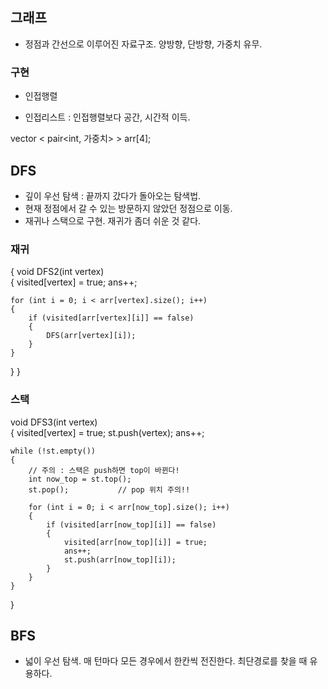 ## 그래프

- 정점과 간선으로 이루어진 자료구조. 양방향, 단방향, 가중치 유무.

### 구현

- 인접행렬

- 인접리스트 : 인접행렬보다 공간, 시간적 이득.

vector < pair<int, 가중치> > arr[4];



## DFS

- 깊이 우선 탐색 : 끝까지 갔다가 돌아오는 탐색법.
- 현재 정점에서 갈 수 있는 방문하지 않았던 정점으로 이동.
- 재귀나 스택으로 구현. 재귀가 좀더 쉬운 것 같다.

### 재귀

{
void DFS2(int vertex)			
{
	visited[vertex] = true;
	ans++;

	for (int i = 0; i < arr[vertex].size(); i++)
	{
		if (visited[arr[vertex][i]] == false)
		{
			DFS(arr[vertex][i]);
		}
	}
}
}



### 스택

void DFS3(int vertex)	
{
	visited[vertex] = true;
	st.push(vertex);
	ans++;

	while (!st.empty())
	{
		// 주의 : 스택은 push하면 top이 바뀐다!
		int now_top = st.top();
		st.pop();			// pop 위치 주의!! 

		for (int i = 0; i < arr[now_top].size(); i++)
		{
			if (visited[arr[now_top][i]] == false)
			{
				visited[arr[now_top][i]] = true;
				ans++;
				st.push(arr[now_top][i]);
			}
		}
	}
}

## BFS

- 넓이 우선 탐색. 매 턴마다 모든 경우에서 한칸씩 전진한다. 최단경로를 찾을 때 유용하다.
